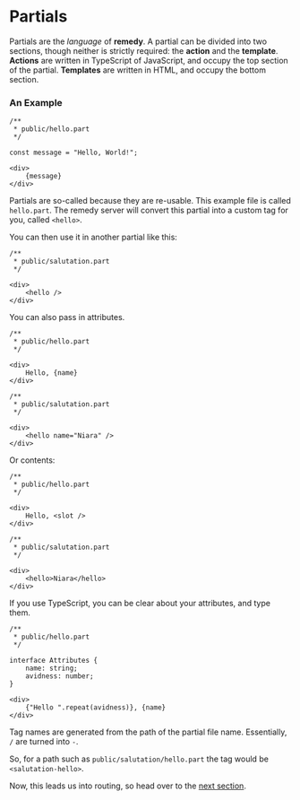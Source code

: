 # Partials

Partials are the *language* of **remedy**.  A partial can be divided into two sections, though neither is strictly required: the **action** and the **template**.  **Actions** are written in TypeScript of JavaScript, and occupy the top section of the partial.  **Templates** are written in HTML, and occupy the bottom section.

### An Example

```
/**
 * public/hello.part
 */

const message = "Hello, World!";

<div>
    {message}
</div>
```

Partials are so-called because they are re-usable.  This example file is called `hello.part`.  The remedy server will convert this partial into a custom tag for you, called `<hello>`.

You can then use it in another partial like this:

```
/**
 * public/salutation.part
 */

<div>
    <hello />
</div>
```

You can also pass in attributes.

```
/**
 * public/hello.part
 */

<div>
    Hello, {name}
</div>
```

```
/**
 * public/salutation.part
 */

<div>
    <hello name="Niara" />
</div>
```

Or contents:

```
/**
 * public/hello.part
 */

<div>
    Hello, <slot />
</div>
```

```
/**
 * public/salutation.part
 */

<div>
    <hello>Niara</hello>
</div>
```

If you use TypeScript, you can be clear about your attributes, and type them.

```
/**
 * public/hello.part
 */

interface Attributes {
    name: string;
    avidness: number;
}

<div>
    {"Hello ".repeat(avidness)}, {name}
</div>
```

Tag names are generated from the path of the partial file name.  Essentially, `/` are turned into `-`.

So, for a path such as `public/salutation/hello.part` the tag would be `<salutation-hello>`.

Now, this leads us into routing, so head over to the [next section](/routes).
